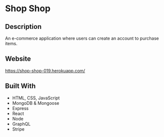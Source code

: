 # Shop Shop
## Description
An e-commerce application where users can create an account to purchase items.
## Website
https://shop-shop-019.herokuapp.com/
## Built With
* HTML, CSS, JavaScript
* MongoDB & Mongoose
* Express
* React
* Node
* GraphQL
* Stripe